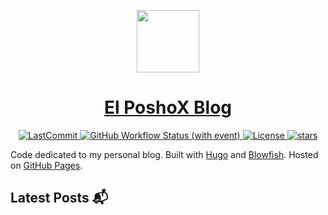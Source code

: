 <p align="center">
  <a href="https://elposhox.dev">
    <picture>
      <source media="(prefers-color-scheme: dark)" srcset="https://elposhox.dev/img/logo/icon2transparent.png">
      <img src="https://elposhox.dev/img/logo/icon1transparent.png" height="100">
    </picture>
    <h1 align="center">El PoshoX Blog</h1>
  </a>
</p>

<p align="center">
  <a href="https://github.com/ElPoshoX/blog/commit">
    <img alt="LastCommit" src="https://img.shields.io/github/last-commit/ElPoshoX/blog/main?style=for-the-badge&logo=github&color=%237dcfff">
  </a>
  <a href="https://github.com/ElPoshoX/blog/actions/workflows/publish.yml">
    <img alt="GitHub Workflow Status (with event)" src="https://img.shields.io/github/actions/workflow/status/ElPoshoX/blog/deploy.yml?style=for-the-badge&logo=github&color=%23bb9af7">
  </a>
  <a href="https://github.com/ElPoshoX/blog/blob/main/LICENSE">
    <img alt="License" src="https://img.shields.io/github/license/ElPoshoX/blog?style=for-the-badge&logo=github&color=%239ece6a">
  </a>
  <a href="https://github.com/ElPoshoX/blog/stars">
    <img alt="stars" src="https://img.shields.io/github/stars/ElPoshoX/blog?style=for-the-badge&logo=github&color=%23f7768e">
  </a>
</p>

Code dedicated to my personal blog. Built with [Hugo](https://gohugo.io/) and [Blowfish](https://github.com/nunocoracao/blowfish). Hosted on [GitHub Pages](https://pages.github.com/).



## Latest Posts 📬
<!-- BLOG-POST-LIST:START -->

<!-- BLOG-POST-LIST:END -->